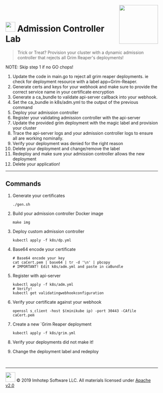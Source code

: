 <img src="../assets/k8sland.png" align="right" width="128" height="auto"/>

<br/>

# <img src="../assets/lab.png" width="32" height="auto"/> Admission Controller Lab

> Trick or Treat? Provision your cluster with a dynamic admission controller
> that rejects all Grim Reaper's deployments!

NOTE: Skip step 1 if no GO chops!

1. Update the code in main.go to reject all grim reaper deployments. ie
   check for deployment resource with a label app=Grim-Reaper.
1. Generate certs and keys for your webhook and make sure to provide the correct
   service name in your certificate encryption
1. Generate a ca_bundle to validate api-server callback into your webhook.
1. Set the ca_bundle in k8s/adm.yml to the output of the previous command
1. Deploy your admission controller
1. Register your validating admission controller with the api-server
1. Update the provided grim deployment with the magic label and provision your cluster
1. Trace the api-server logs and your admission controller logs to ensure all
   are working nominally.
1. Verify your deployment was denied for the right reason
1. Delete your deployment and change/remove the label
1. Redeploy and make sure your admission controller allows the new deployment
1. Delete your application!

---
## Commands

1. Generate your certificates

    ```shell
    ./gen.sh
    ```

1. Build your admission controller Docker image

    ```shell
    make img
    ```

1. Deploy custom admission controller

    ```shell
    kubectl apply -f k8s/dp.yml
    ```

1. Base64 encode your certificate

    ```shell
    # Base64 encode your key
    cat caCert.pem | base64 | tr -d '\n' | pbcopy
    # IMPORTANT! Edit k8s/adm.yml and paste in caBundle
    ```

1. Register with api-server

    ```shell
    kubectl apply -f k8s/adm.yml
    # Verify!
    kubectl get validatingwebhookconfiguration
    ```

1. Verify your certificate against your webhook

    ```shell
    openssl s_client -host $(minikube ip) -port 30443 -CAfile caCert.pem
    ```

1. Create a new `Grim Reaper deployment

    ```shell
    kubectl apply -f k8s/grim.yml
    ```

1. Verify your deployments did not make it!

1. Change the deployment label and redeploy


<br/>

---
<img src="../assets/imhotep_logo.png" width="32" height="auto"/> © 2019 Imhotep Software LLC.
All materials licensed under [Apache v2.0](http://www.apache.org/licenses/LICENSE-2.0)